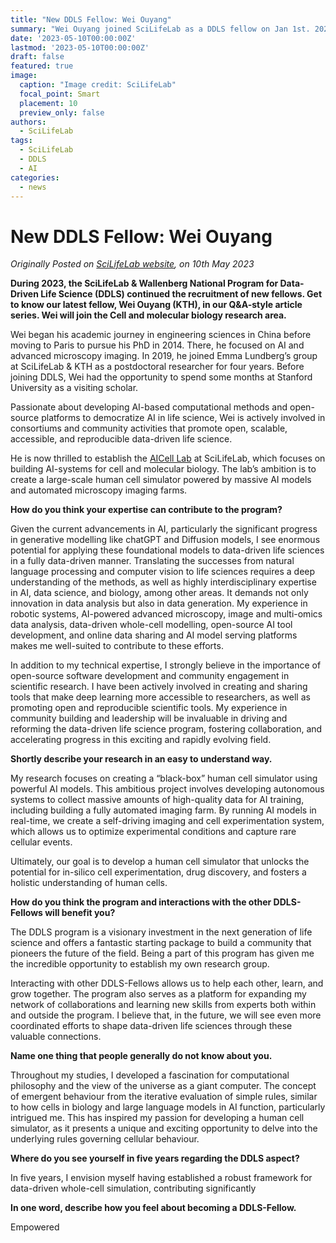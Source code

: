 ```yaml
---
title: "New DDLS Fellow: Wei Ouyang"
summary: "Wei Ouyang joined SciLifeLab as a DDLS fellow on Jan 1st. 2023, specializes in AI-based computational methods and will establish the AICell Lab for building AI systems in cell and molecular biology."
date: '2023-05-10T00:00:00Z'
lastmod: '2023-05-10T00:00:00Z'
draft: false
featured: true
image:
  caption: "Image credit: SciLifeLab"
  focal_point: Smart
  placement: 10
  preview_only: false
authors:
  - SciLifeLab
tags:
  - SciLifeLab
  - DDLS
  - AI
categories:
  - news
---
```

# New DDLS Fellow: Wei Ouyang

*Originally Posted on [SciLifeLab website](https://www.scilifelab.se/news/new-ddls-fellow-wei-ouyang/), on 10th May 2023*

**During 2023, the SciLifeLab & Wallenberg National Program for Data-Driven Life Science (DDLS) continued the recruitment of new fellows. Get to know our latest fellow, Wei Ouyang (KTH), in our Q&A-style article series. Wei will join the Cell and molecular biology research area.**

Wei began his academic journey in engineering sciences in China before moving to Paris to pursue his PhD in 2014. There, he focused on AI and advanced microscopy imaging. In 2019, he joined Emma Lundberg’s group at SciLifeLab & KTH as a postdoctoral researcher for four years. Before joining DDLS, Wei had the opportunity to spend some months at Stanford University as a visiting scholar.

Passionate about developing AI-based computational methods and open-source platforms to democratize AI in life science, Wei is actively involved in consortiums and community activities that promote open, scalable, accessible, and reproducible data-driven life science.

He is now thrilled to establish the [AICell Lab](https://aicell.io) at SciLifeLab, which focuses on building AI-systems for cell and molecular biology. The lab’s ambition is to create a large-scale human cell simulator powered by massive AI models and automated microscopy imaging farms.

**How do you think your expertise can contribute to the program?**

Given the current advancements in AI, particularly the significant progress in generative modelling like chatGPT and Diffusion models, I see enormous potential for applying these foundational models to data-driven life sciences in a fully data-driven manner. Translating the successes from natural language processing and computer vision to life sciences requires a deep understanding of the methods, as well as highly interdisciplinary expertise in AI, data science, and biology, among other areas. It demands not only innovation in data analysis but also in data generation. My experience in robotic systems, AI-powered advanced microscopy, image and multi-omics data analysis, data-driven whole-cell modelling, open-source AI tool development, and online data sharing and AI model serving platforms makes me well-suited to contribute to these efforts.

In addition to my technical expertise, I strongly believe in the importance of open-source software development and community engagement in scientific research. I have been actively involved in creating and sharing tools that make deep learning more accessible to researchers, as well as promoting open and reproducible scientific tools. My experience in community building and leadership will be invaluable in driving and reforming the data-driven life science program, fostering collaboration, and accelerating progress in this exciting and rapidly evolving field.

**Shortly describe your research in an easy to understand way.**

My research focuses on creating a “black-box” human cell simulator using powerful AI models. This ambitious project involves developing autonomous systems to collect massive amounts of high-quality data for AI training, including building a fully automated imaging farm. By running AI models in real-time, we create a self-driving imaging and cell experimentation system, which allows us to optimize experimental conditions and capture rare cellular events.

Ultimately, our goal is to develop a human cell simulator that unlocks the potential for in-silico cell experimentation, drug discovery, and fosters a holistic understanding of human cells.

**How do you think the program and interactions with the other DDLS-Fellows will benefit you?**

The DDLS program is a visionary investment in the next generation of life science and offers a fantastic starting package to build a community that pioneers the future of the field. Being a part of this program has given me the incredible opportunity to establish my own research group.

Interacting with other DDLS-Fellows allows us to help each other, learn, and grow together. The program also serves as a platform for expanding my network of collaborations and learning new skills from experts both within and outside the program. I believe that, in the future, we will see even more coordinated efforts to shape data-driven life sciences through these valuable connections.

**Name one thing that people generally do not know about you.**

Throughout my studies, I developed a fascination for computational philosophy and the view of the universe as a giant computer. The concept of emergent behaviour from the iterative evaluation of simple rules, similar to how cells in biology and large language models in AI function, particularly intrigued me. This has inspired my passion for developing a human cell simulator, as it presents a unique and exciting opportunity to delve into the underlying rules governing cellular behaviour.

**Where do you see yourself in five years regarding the DDLS aspect?**

In five years, I envision myself having established a robust framework for data-driven whole-cell simulation, contributing significantly

**In one word, describe how you feel about becoming a DDLS-Fellow.**

Empowered


